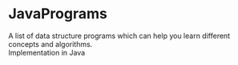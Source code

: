 JavaPrograms
============
A list of data structure programs which can help you learn different concepts and algorithms. <br>
Implementation in Java
